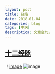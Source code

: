 ```yaml
---
layout: post
title: 经络
date: 2018-01-04
categories: blog
tags: [中医]
description: 文章金句。
---
```


## [十二经脉](http://www.quanxue.cn/CT_ZhongYi/JingLuoIndex.html)


！[image](http://image100.360doc.com/DownloadImg/2016/09/2412/80729210_4.jpg)
![image](http://www.med66.com/upload/html/2016/09/yl180501.png)
